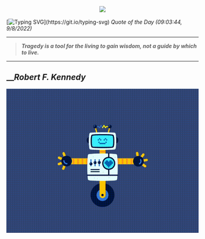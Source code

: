 <p align='center'><img src='https://komarev.com/ghpvc/?username=hungpurdie&label=Total+Vistors&color=brightgreen&style=plastic'></p> 

[![Typing SVG](https://readme-typing-svg.herokuapp.com?font=Press+Start+2P&color=C2F784&size=35&width=900&height=100&lines=Hello+World%2C+I'm+Hung+!)](https://git.io/typing-svg) 
 _Quote of the Day (09:03:44, 9/8/2022)_
___
>**_Tragedy is a tool for the living to gain wisdom, not a guide by which to live._**
___

## __**_Robert F. Kennedy_**

![RobotDance](src/assets/images/robot-dancing-dribble.gif?style=center)
